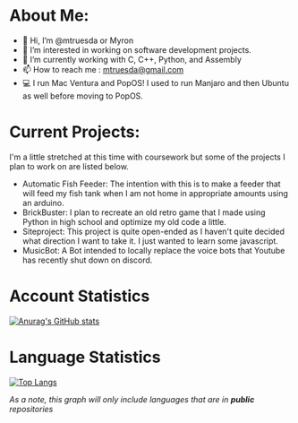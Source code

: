 # About Me:

- 👋 Hi, I’m @mtruesda or Myron
- 👀 I’m interested in working on software development projects.
- 🌱 I’m currently working with C, C++, Python, and Assembly
- 📫 How to reach me : mtruesda@gmail.com
- 💻 I run Mac Ventura and PopOS! I used to run Manjaro and then Ubuntu as well before moving to PopOS.

# Current Projects:
I'm a little stretched at this time with coursework but some of the projects I plan to work on are listed below.
- Automatic Fish Feeder:
  The intention with this is to make a feeder that will feed my fish tank when I am not home in appropriate amounts using an arduino.
- BrickBuster:
  I plan to recreate an old retro game that I made using Python in high school and optimize my old code a little.
- Siteproject:
  This project is quite open-ended as I haven't quite decided what direction I want to take it. I just wanted to learn some javascript.
- MusicBot:
  A Bot intended to locally replace the voice bots that Youtube has recently shut down on discord.


# Account Statistics

[![Anurag's GitHub stats](https://github-readme-stats.vercel.app/api?username=mtruesda)](https://github.com/anuraghazra/github-readme-stats)

# Language Statistics

[![Top Langs](https://github-readme-stats.vercel.app/api/top-langs/?username=mtruesda&layout=compact)](https://github.com/anuraghazra/github-readme-stats)

*As a note, this graph will only include languages that are in* ***public*** *repositories*
